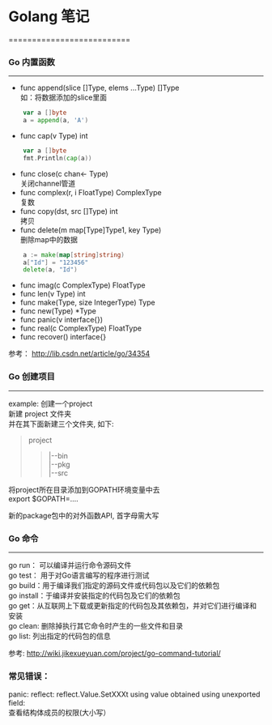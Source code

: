 # Golang 笔记
==========================

### Go 内置函数
-----------------
* func append(slice []Type, elems ...Type) []Type<br>
	如：将数据添加的slice里面
```go
	var a []byte
	a = append(a, 'A')
```
* func cap(v Type) int
```go
	var a []byte
	fmt.Println(cap(a))
```
* func close(c chan<- Type)
	<br>关闭channel管道
* func complex(r, i FloatType) ComplexType
	<br>复数
* func copy(dst, src []Type) int
	<br>拷贝	
* func delete(m map[Type]Type1, key Type)
	<br>删除map中的数据
```go
	a := make(map[string]string)
	a["Id"] = "123456"
	delete(a, "Id")
```
* func imag(c ComplexType) FloatType
* func len(v Type) int
* func make(Type, size IntegerType) Type
* func new(Type) *Type
* func panic(v interface{})
* func real(c ComplexType) FloatType
* func recover() interface{}

参考： http://lib.csdn.net/article/go/34354

### Go 创建项目
----------------
example: 创建一个project<br>
新建 project 文件夹<br>
并在其下面新建三个文件夹, 如下: <br>
> project
>> |--bin <br>
>> |--pkg <br>
>> |--src <br>

将project所在目录添加到GOPATH环境变量中去<br>
	export $GOPATH=....

新的package包中的对外函数API, 首字母需大写<br>

### Go 命令
-----------------
go run： 可以编译并运行命令源码文件<br>
go test： 用于对Go语言编写的程序进行测试<br>
go build：用于编译我们指定的源码文件或代码包以及它们的依赖包<br>
go install：于编译并安装指定的代码包及它们的依赖包<br>
go get：从互联网上下载或更新指定的代码包及其依赖包，并对它们进行编译和安装<br>
go clean: 删除掉执行其它命令时产生的一些文件和目录<br>
go list: 列出指定的代码包的信息<br>


参考: http://wiki.jikexueyuan.com/project/go-command-tutorial/

### 常见错误：
panic: reflect: reflect.Value.SetXXXt using value obtained using unexported field:<br>
查看结构体成员的权限(大小写）

